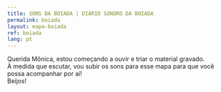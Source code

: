 ```yaml
---
title: SONS DA BOIADA | DIÁRIO SONORO DA BOIADA
permalink: boiada
layout: mapa-boiada
ref: boiada
lang: pt
---
```



Querida Mônica, estou começando a ouvir e triar o material gravado.<br>
À medida que escutar, vou subir os sons para esse mapa para que você possa acompanhar por aí! <br>Beijos!